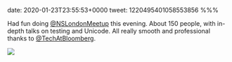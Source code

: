 date: 2020-01-23T23:55:53+0000
tweet: 1220495401058553856
%%%

Had fun doing [@NSLondonMeetup](https://twitter.com/NSLondonMeetup) this evening. About 150 people, with in-depth talks on testing and Unicode. All really smooth and professional thanks to [@TechAtBloomberg](https://twitter.com/TechAtBloomberg).

![](EPASFpLW4AIQDiQ.jpg)
